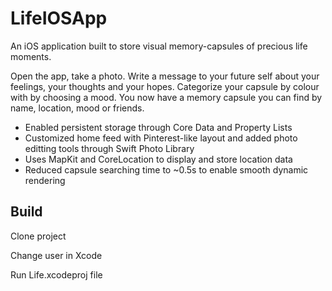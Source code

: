 # LifeIOSApp

An iOS application built to store visual memory-capsules of precious life moments. 

Open the app, take a photo. Write a message to your future self about your feelings, your thoughts and your hopes. 
Categorize your capsule by colour with by choosing a mood. You now have a memory capsule you can find by name, location, 
mood or friends.

 - Enabled persistent storage through Core Data and Property Lists
 - Customized home feed with Pinterest-like layout and added photo editting tools through Swift Photo Library
 - Uses MapKit and CoreLocation to display and store location data
 - Reduced capsule searching time to ~0.5s to enable smooth dynamic rendering

## Build 

Clone project

Change user in Xcode

Run Life.xcodeproj file 
